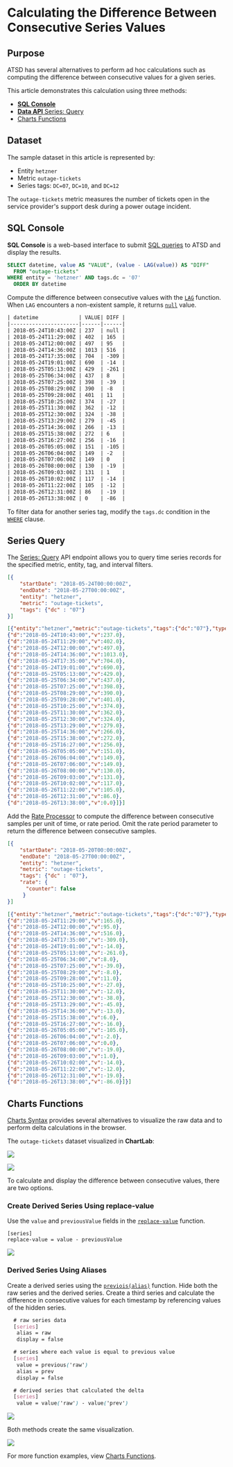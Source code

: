 # Calculating the Difference Between Consecutive Series Values

## Purpose

ATSD has several alternatives to perform ad hoc calculations such as computing the difference between consecutive values for a given series.

This article demonstrates this calculation using three methods:

* [**SQL Console**](https://axibase.com/docs/atsd/sql/sql-console.html)
* [**Data API** Series: Query](https://axibase.com/docs/atsd/api/data/series/query.html)
* [Charts Functions](https://github.com/axibase/charts/blob/master/README.md)

## Dataset

The sample dataset in this article is represented by:

- Entity `hetzner`
- Metric `outage-tickets`
- Series tags: `DC=07`, `DC=10`, and `DC=12`

The `outage-tickets` metric measures the number of tickets open in the service provider's support desk during a power outage incident.

## SQL Console

**SQL Console** is a web-based interface to submit [SQL queries](https://axibase.com/docs/atsd/sql) to ATSD and display the results.

```sql
SELECT datetime, value AS "VALUE", (value - LAG(value)) AS "DIFF"
  FROM "outage-tickets"
WHERE entity = 'hetzner' AND tags.dc = '07'
  ORDER BY datetime
```

Compute the difference between consecutive values with the [`LAG`](https://axibase.com/docs/atsd/sql/#lag) function. When `LAG` encounters a non-existent sample, it returns [`null`](https://axibase.com/docs/atsd/sql/#null) value.

```txt
| datetime             | VALUE| DIFF |
|----------------------|------|------|
| 2018-05-24T10:43:00Z | 237  | null |
| 2018-05-24T11:29:00Z | 402  | 165  |
| 2018-05-24T12:00:00Z | 497  | 95   |
| 2018-05-24T14:36:00Z | 1013 | 516  |
| 2018-05-24T17:35:00Z | 704  | -309 |
| 2018-05-24T19:01:00Z | 690  | -14  |
| 2018-05-25T05:13:00Z | 429  | -261 |
| 2018-05-25T06:34:00Z | 437  | 8    |
| 2018-05-25T07:25:00Z | 398  | -39  |
| 2018-05-25T08:29:00Z | 390  | -8   |
| 2018-05-25T09:28:00Z | 401  | 11   |
| 2018-05-25T10:25:00Z | 374  | -27  |
| 2018-05-25T11:30:00Z | 362  | -12  |
| 2018-05-25T12:30:00Z | 324  | -38  |
| 2018-05-25T13:29:00Z | 279  | -45  |
| 2018-05-25T14:36:00Z | 266  | -13  |
| 2018-05-25T15:38:00Z | 272  | 6    |
| 2018-05-25T16:27:00Z | 256  | -16  |
| 2018-05-26T05:05:00Z | 151  | -105 |
| 2018-05-26T06:04:00Z | 149  | -2   |
| 2018-05-26T07:06:00Z | 149  | 0    |
| 2018-05-26T08:00:00Z | 130  | -19  |
| 2018-05-26T09:03:00Z | 131  | 1    |
| 2018-05-26T10:02:00Z | 117  | -14  |
| 2018-05-26T11:22:00Z | 105  | -12  |
| 2018-05-26T12:31:00Z | 86   | -19  |
| 2018-05-26T13:38:00Z | 0    | -86  |
```

To filter data for another series tag, modify the `tags.dc` condition in the [`WHERE`](https://axibase.com/docs/atsd/sql/#where-clause) clause.

## Series Query

The [Series: Query](https://axibase.com/docs/atsd/api/data/series/query.html) API endpoint allows you to query time series records for the specified metric, entity, tag, and interval filters.

```json
[{
    "startDate": "2018-05-24T00:00:00Z",
    "endDate": "2018-05-27T00:00:00Z",
    "entity": "hetzner",
    "metric": "outage-tickets",
    "tags": {"dc" : "07"}
}]
```

```json
[{"entity":"hetzner","metric":"outage-tickets","tags":{"dc":"07"},"type":"HISTORY","aggregate":{"type":"DETAIL"},"data":[
{"d":"2018-05-24T10:43:00","v":237.0},
{"d":"2018-05-24T11:29:00","v":402.0},
{"d":"2018-05-24T12:00:00","v":497.0},
{"d":"2018-05-24T14:36:00","v":1013.0},
{"d":"2018-05-24T17:35:00","v":704.0},
{"d":"2018-05-24T19:01:00","v":690.0},
{"d":"2018-05-25T05:13:00","v":429.0},
{"d":"2018-05-25T06:34:00","v":437.0},
{"d":"2018-05-25T07:25:00","v":398.0},
{"d":"2018-05-25T08:29:00","v":390.0},
{"d":"2018-05-25T09:28:00","v":401.0},
{"d":"2018-05-25T10:25:00","v":374.0},
{"d":"2018-05-25T11:30:00","v":362.0},
{"d":"2018-05-25T12:30:00","v":324.0},
{"d":"2018-05-25T13:29:00","v":279.0},
{"d":"2018-05-25T14:36:00","v":266.0},
{"d":"2018-05-25T15:38:00","v":272.0},
{"d":"2018-05-25T16:27:00","v":256.0},
{"d":"2018-05-26T05:05:00","v":151.0},
{"d":"2018-05-26T06:04:00","v":149.0},
{"d":"2018-05-26T07:06:00","v":149.0},
{"d":"2018-05-26T08:00:00","v":130.0},
{"d":"2018-05-26T09:03:00","v":131.0},
{"d":"2018-05-26T10:02:00","v":117.0},
{"d":"2018-05-26T11:22:00","v":105.0},
{"d":"2018-05-26T12:31:00","v":86.0},
{"d":"2018-05-26T13:38:00","v":0.0}]}]
```

Add the [Rate Processor](https://axibase.com/docs/atsd/api/data/series/rate.html) to compute the difference between consecutive samples per unit of time, or rate period. Omit the rate period parameter to return the difference between consecutive samples.

```json
[{
    "startDate": "2018-05-20T00:00:00Z",
    "endDate": "2018-05-27T00:00:00Z",
    "entity": "hetzner",
    "metric": "outage-tickets",
    "tags": {"dc" : "07"},
    "rate": {
      "counter": false
     }
}]
```

```json
[{"entity":"hetzner","metric":"outage-tickets","tags":{"dc":"07"},"type":"HISTORY","aggregate":{"type":"DETAIL"},"rate":{"period":{"count":0,"unit":"SECOND"},"counter":false,"order":0},"data":[
{"d":"2018-05-24T11:29:00","v":165.0},
{"d":"2018-05-24T12:00:00","v":95.0},
{"d":"2018-05-24T14:36:00","v":516.0},
{"d":"2018-05-24T17:35:00","v":-309.0},
{"d":"2018-05-24T19:01:00","v":-14.0},
{"d":"2018-05-25T05:13:00","v":-261.0},
{"d":"2018-05-25T06:34:00","v":8.0},
{"d":"2018-05-25T07:25:00","v":-39.0},
{"d":"2018-05-25T08:29:00","v":-8.0},
{"d":"2018-05-25T09:28:00","v":11.0},
{"d":"2018-05-25T10:25:00","v":-27.0},
{"d":"2018-05-25T11:30:00","v":-12.0},
{"d":"2018-05-25T12:30:00","v":-38.0},
{"d":"2018-05-25T13:29:00","v":-45.0},
{"d":"2018-05-25T14:36:00","v":-13.0},
{"d":"2018-05-25T15:38:00","v":6.0},
{"d":"2018-05-25T16:27:00","v":-16.0},
{"d":"2018-05-26T05:05:00","v":-105.0},
{"d":"2018-05-26T06:04:00","v":-2.0},
{"d":"2018-05-26T07:06:00","v":0.0},
{"d":"2018-05-26T08:00:00","v":-19.0},
{"d":"2018-05-26T09:03:00","v":1.0},
{"d":"2018-05-26T10:02:00","v":-14.0},
{"d":"2018-05-26T11:22:00","v":-12.0},
{"d":"2018-05-26T12:31:00","v":-19.0},
{"d":"2018-05-26T13:38:00","v":-86.0}]}]
```

## Charts Functions

[Charts Syntax](https://github.com/axibase/charts/blob/master/README.md#axibase-charts) provides several alternatives to visualize the raw data and to perform delta calculations in the browser.

The `outage-tickets` dataset visualized in **ChartLab**:

![](./images/dc07.png)

[![](./images/button.png)](https://apps.axibase.com/chartlab/6d7ab88d#fullscreen)

To calculate and display the difference between consecutive values, there are two options.

### Create Derived Series Using replace-value

Use the `value` and `previousValue` fields in the [`replace-value`](https://axibase.com/products/axibase-time-series-database/visualization/widgets/configuring-the-widgets/) function.

```ls
[series]
replace-value = value - previousValue
```

[![](./images/button.png)](https://apps.axibase.com/chartlab/af56007b#fullscreen)

### Derived Series Using Aliases

Create a derived series using the [`previois(alias)`](https://github.com/axibase/charts/blob/master/syntax/functions.md#previous) function.  Hide both the raw series and the derived series. Create a third series and calculate the difference in consecutive values for each timestamp by referencing values of the hidden series.

```css
  # raw series data
  [series]
   alias = raw
   display = false

  # series where each value is equal to previous value
  [series]
   value = previous('raw')
   alias = prev
   display = false

  # derived series that calculated the delta
  [series]
   value = value('raw') - value('prev')
```

[![](./images/button.png)](https://apps.axibase.com/chartlab/a7b29712)

Both methods create the same visualization.

![](./images/dc07-delta1.png)

For more function examples, view [Charts Functions](https://github.com/axibase/charts/blob/master/syntax/functions.md#-functions).
